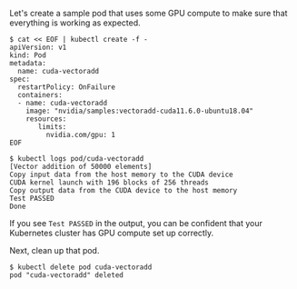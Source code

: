 Let's create a sample pod that uses some GPU compute to make sure that everything is working as expected.

```console
$ cat << EOF | kubectl create -f -
apiVersion: v1
kind: Pod
metadata:
  name: cuda-vectoradd
spec:
  restartPolicy: OnFailure
  containers:
  - name: cuda-vectoradd
    image: "nvidia/samples:vectoradd-cuda11.6.0-ubuntu18.04"
    resources:
       limits:
         nvidia.com/gpu: 1
EOF
```

```console
$ kubectl logs pod/cuda-vectoradd
[Vector addition of 50000 elements]
Copy input data from the host memory to the CUDA device
CUDA kernel launch with 196 blocks of 256 threads
Copy output data from the CUDA device to the host memory
Test PASSED
Done
```

If you see `Test PASSED` in the output, you can be confident that your Kubernetes cluster has GPU compute set up correctly.

Next, clean up that pod.

```console
$ kubectl delete pod cuda-vectoradd
pod "cuda-vectoradd" deleted
```
